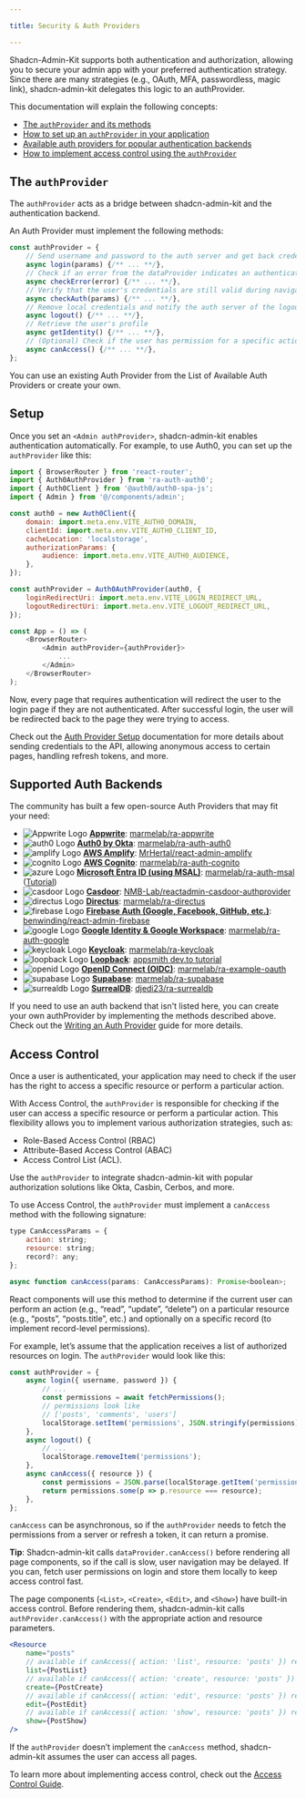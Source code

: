 ```yaml
---

title: Security & Auth Providers

---
```


Shadcn-Admin-Kit supports both authentication and authorization, allowing you to secure your admin app with your preferred authentication strategy. Since there are many strategies (e.g., OAuth, MFA, passwordless, magic link), shadcn-admin-kit delegates this logic to an authProvider.

This documentation will explain the following concepts:

- [The `authProvider` and its methods](#the-authprovider)
- [How to set up an `authProvider` in your application](#setup)
- [Available auth providers for popular authentication backends](#supported-auth-backends)
- [How to implement access control using the `authProvider`](#access-control)

## The `authProvider`

The `authProvider` acts as a bridge between shadcn-admin-kit and the authentication backend.

An Auth Provider must implement the following methods:

```jsx
const authProvider = {
    // Send username and password to the auth server and get back credentials
    async login(params) {/** ... **/},
    // Check if an error from the dataProvider indicates an authentication issue
    async checkError(error) {/** ... **/},
    // Verify that the user's credentials are still valid during navigation
    async checkAuth(params) {/** ... **/},
    // Remove local credentials and notify the auth server of the logout
    async logout() {/** ... **/},
    // Retrieve the user's profile
    async getIdentity() {/** ... **/},
    // (Optional) Check if the user has permission for a specific action on a resource
    async canAccess() {/** ... **/},
};
```

You can use an existing Auth Provider from the List of Available Auth Providers or create your own.

## Setup

Once you set an `<Admin authProvider>`, shadcn-admin-kit enables authentication automatically. For example, to use Auth0, you can set up the `authProvider` like this:

```js
import { BrowserRouter } from 'react-router';
import { Auth0AuthProvider } from 'ra-auth-auth0';
import { Auth0Client } from '@auth0/auth0-spa-js';
import { Admin } from '@/components/admin';

const auth0 = new Auth0Client({
    domain: import.meta.env.VITE_AUTH0_DOMAIN,
    clientId: import.meta.env.VITE_AUTH0_CLIENT_ID,
    cacheLocation: 'localstorage',
    authorizationParams: {
        audience: import.meta.env.VITE_AUTH0_AUDIENCE,
    },
});

const authProvider = Auth0AuthProvider(auth0, {
    loginRedirectUri: import.meta.env.VITE_LOGIN_REDIRECT_URL,
    logoutRedirectUri: import.meta.env.VITE_LOGOUT_REDIRECT_URL,
});

const App = () => (
    <BrowserRouter>
        <Admin authProvider={authProvider}>
            ...
        </Admin>
    </BrowserRouter>
);
```

Now, every page that requires authentication will redirect the user to the login page if they are not authenticated. After successful login, the user will be redirected back to the page they were trying to access.

Check out the [Auth Provider Setup](https://marmelab.com/react-admin/Authentication.html) documentation for more details about sending credentials to the API, allowing anonymous access to certain pages, handling refresh tokens, and more. 

## Supported Auth Backends

The community has built a few open-source Auth Providers that may fit your need:

- <img src="/shadcn-admin-kit/docs/images/backend-logos/appwrite.svg" title="Appwrite Logo" class="w-4 h-4 inline mr-1"/> **[Appwrite](https://appwrite.io/)**: [marmelab/ra-appwrite](https://github.com/marmelab/ra-appwrite)
- <img src="/shadcn-admin-kit/docs/images/backend-logos/auth0.svg" title="auth0 Logo" class="w-4 h-4 inline mr-1"/> **[Auth0 by Okta](https://auth0.com/)**: [marmelab/ra-auth-auth0](https://github.com/marmelab/ra-auth-auth0/blob/main/packages/ra-auth-auth0/Readme.md)
- <img src="/shadcn-admin-kit/docs/images/backend-logos/amplify.svg" title="amplify Logo" class="w-4 h-4 inline mr-1"/> **[AWS Amplify](https://docs.amplify.aws)**: [MrHertal/react-admin-amplify](https://github.com/MrHertal/react-admin-amplify)
- <img src="/shadcn-admin-kit/docs/images/backend-logos/aws.png" title="cognito Logo" class="w-4 h-4 inline mr-1"/> **[AWS Cognito](https://docs.aws.amazon.com/cognito/latest/developerguide/setting-up-the-javascript-sdk.html)**: [marmelab/ra-auth-cognito](https://github.com/marmelab/ra-auth-cognito/blob/main/packages/ra-auth-cognito/Readme.md)
- <img src="/shadcn-admin-kit/docs/images/backend-logos/microsoft.svg" title="azure Logo" class="w-4 h-4 inline mr-1"/> **[Microsoft Entra ID (using MSAL)](https://github.com/AzureAD/microsoft-authentication-library-for-js/tree/dev/lib/msal-browser)**: [marmelab/ra-auth-msal](https://github.com/marmelab/ra-auth-msal/blob/main/packages/ra-auth-msal/Readme.md) ([Tutorial](https://marmelab.com/blog/2023/09/13/active-directory-integration-tutorial.html))
- <img src="/shadcn-admin-kit/docs/images/backend-logos/casdoor.svg" title="casdoor Logo" class="w-4 h-4 inline mr-1"/> **[Casdoor](https://casdoor.com/)**: [NMB-Lab/reactadmin-casdoor-authprovider](https://github.com/NMB-Lab/reactadmin-casdoor-authprovider)
- <img src="/shadcn-admin-kit/docs/images/backend-logos/directus.svg" title="directus Logo" class="w-4 h-4 inline mr-1"/> **[Directus](https://directus.io/)**: [marmelab/ra-directus](https://github.com/marmelab/ra-directus/blob/main/packages/ra-directus/Readme.md)
- <img src="/shadcn-admin-kit/docs/images/backend-logos/firebase.png" title="firebase Logo" class="w-4 h-4 inline mr-1"/> **[Firebase Auth (Google, Facebook, GitHub, etc.)](https://firebase.google.com/docs/auth/web/firebaseui)**: [benwinding/react-admin-firebase](https://github.com/benwinding/react-admin-firebase#auth-provider)
- <img src="/shadcn-admin-kit/docs/images/backend-logos/google.svg" title="google Logo" class="w-4 h-4 inline mr-1"/> **[Google Identity & Google Workspace](https://developers.google.com/identity/gsi/web/guides/overview)**: [marmelab/ra-auth-google](https://github.com/marmelab/ra-auth-google/blob/main/packages/ra-auth-google/Readme.md)
- <img src="/shadcn-admin-kit/docs/images/backend-logos/keycloak.svg" title="keycloak Logo" class="w-4 h-4 inline mr-1"/> **[Keycloak](https://www.keycloak.org/)**: [marmelab/ra-keycloak](https://github.com/marmelab/ra-keycloak/blob/main/packages/ra-keycloak/Readme.md)
- <img src="/shadcn-admin-kit/docs/images/backend-logos/loopback4.svg" title="loopback Logo" class="w-4 h-4 inline mr-1"/> **[Loopback](https://loopback.io/doc/en/lb4/Authentication-overview.html)**: [appsmith dev.to tutorial](https://dev.to/appsmith/building-an-admin-dashboard-with-react-admin-86i#adding-authentication-to-reactadmin)
- <img src="/shadcn-admin-kit/docs/images/backend-logos/openid.svg" title="openid Logo" class="w-4 h-4 inline mr-1"/> **[OpenID Connect (OIDC)](https://openid.net/connect/)**: [marmelab/ra-example-oauth](https://github.com/marmelab/ra-example-oauth)
- <img src="/shadcn-admin-kit/docs/images/backend-logos/supabase.svg" title="supabase Logo" class="w-4 h-4 inline mr-1"/> **[Supabase](https://supabase.io/)**: [marmelab/ra-supabase](https://github.com/marmelab/ra-supabase/blob/main/packages/ra-supabase/README.md)
- <img src="/shadcn-admin-kit/docs/images/backend-logos/surrealdb.svg" title="surrealdb Logo" class="w-4 h-4 inline mr-1"/> **[SurrealDB](https://surrealdb.com/)**: [djedi23/ra-surrealdb](https://github.com/djedi23/ra-surrealdb)

If you need to use an auth backend that isn't listed here, you can create your own authProvider by implementing the methods described above. Check out the [Writing an Auth Provider](https://marmelab.com/react-admin/AuthProviderWriting.html) guide for more details.

## Access Control

Once a user is authenticated, your application may need to check if the user has the right to access a specific resource or perform a particular action.

With Access Control, the `authProvider` is responsible for checking if the user can access a specific resource or perform a particular action. This flexibility allows you to implement various authorization strategies, such as:

- Role-Based Access Control (RBAC)
- Attribute-Based Access Control (ABAC)
- Access Control List (ACL).

Use the `authProvider` to integrate shadcn-admin-kit with popular authorization solutions like Okta, Casbin, Cerbos, and more.

To use Access Control, the `authProvider` must implement a `canAccess` method with the following signature:

```jsx
type CanAccessParams = {
    action: string;
    resource: string;
    record?: any;
};

async function canAccess(params: CanAccessParams): Promise<boolean>;
```

React components will use this method to determine if the current user can perform an action (e.g., “read”, “update”, “delete”) on a particular resource (e.g., “posts”, “posts.title”, etc.) and optionally on a specific record (to implement record-level permissions).

For example, let’s assume that the application receives a list of authorized resources on login. The `authProvider` would look like this:

```jsx
const authProvider = {
    async login({ username, password }) {
        // ...
        const permissions = await fetchPermissions();
        // permissions look like 
        // ['posts', 'comments', 'users']
        localStorage.setItem('permissions', JSON.stringify(permissions));
    },
    async logout() {
        // ...
        localStorage.removeItem('permissions');
    },
    async canAccess({ resource }) {
        const permissions = JSON.parse(localStorage.getItem('permissions'));
        return permissions.some(p => p.resource === resource);
    },
};
```

`canAccess` can be asynchronous, so if the `authProvider` needs to fetch the permissions from a server or refresh a token, it can return a promise.

**Tip**: Shadcn-admin-kit calls `dataProvider.canAccess()` before rendering all page components, so if the call is slow, user navigation may be delayed. If you can, fetch user permissions on login and store them locally to keep access control fast.

The page components (`<List>`, `<Create>`, `<Edit>`, and `<Show>`) have built-in access control. Before rendering them, shadcn-admin-kit calls `authProvider.canAccess()` with the appropriate action and resource parameters.

```jsx
<Resource
    name="posts"
    // available if canAccess({ action: 'list', resource: 'posts' }) returns true
    list={PostList}
    // available if canAccess({ action: 'create', resource: 'posts' }) returns true
    create={PostCreate}
    // available if canAccess({ action: 'edit', resource: 'posts' }) returns true
    edit={PostEdit}
    // available if canAccess({ action: 'show', resource: 'posts' }) returns true
    show={PostShow}
/>
```

If the `authProvider` doesn’t implement the `canAccess` method, shadcn-admin-kit assumes the user can access all pages.

To learn more about implementing access control, check out the [Access Control Guide](https://marmelab.com/react-admin/Permissions.html).